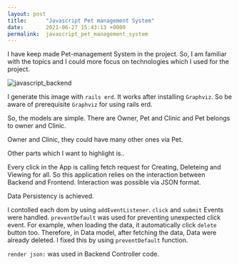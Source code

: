 ```yaml
---
layout: post
title:      "Javascript Pet management System"
date:       2021-06-27 15:43:13 +0000
permalink:  javascript_pet_management_system
---
```




I have keep made Pet-management System in the project. So, I am familiar with the topics and I could more focus on technologies which I used for the project.

![javascript_backend](https://user-images.githubusercontent.com/29337166/123549950-763b4380-d76b-11eb-8161-0f51534d7f51.JPG)

I generate this image with `rails erd`. It works after installing `Graphviz`. So be aware of prerequisite `Graphviz` for using rails erd.

So, the models are simple. There are Owner, Pet and Clinic and Pet belongs to owner and Clinic.

Owner and Clinic, they could have many other ones via Pet.

Other parts which I want to highlight is..


Every click in the App is calling fetch request for Creating, Deleteing and Viewing for all. So this application relies on the interaction between Backend and Frontend. Interaction was possible via JSON format.

Data Persistency is achieved.

I contolled each dom by using `addEventListener`. `click` and `submit` Events were handled. `preventDefault` was used for preventing unexpected click event. For example, when loading the data, it automatically click `delete` button too. Therefore, in Data model, after fetching the data, Data were already deleted. I fixed this by using `preventDefault` function.

`render json:` was used in Backend Controller code.
